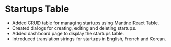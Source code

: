 # Startups Table

- Added CRUD table for managing startups using Mantine React Table.
- Created dialogs for creating, editing and deleting startups.
- Added dashboard page to display the startups table.
- Introduced translation strings for startups in English, French and Korean.
